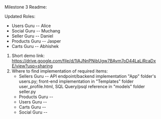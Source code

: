 Milestone 3 Readme:

Updated Roles:
  - Users Guru -- Alice
  - Social Guru -- Muchang
  - Seller Guru -- Daniel
  - Products Guru -- Jasper
  - Carts Guru -- Abhishek

1. Short demo link: https://drive.google.com/file/d/1lAJNnPNibUgw7BAvm7oD44LaLiRcaDxE/view?usp=sharing 
2. Where to find implementation of required items:
   - Sellers Guru -- API endpoint/backend implementation "App" folder's users.py; front-end implementation in "Templates" folder user_profile.html, SQL Query/psql reference in "models" folder seller.py
   - Products Guru -- 
   - Users Guru -- 
   - Carts Guru -- 
   - Social Guru -- 
